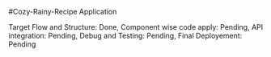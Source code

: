 #Cozy-Rainy-Recipe Application

Target Flow and Structure: Done,
Component wise code apply: Pending,
API integration: Pending,
Debug and Testing: Pending, 
Final Deployement: Pending

